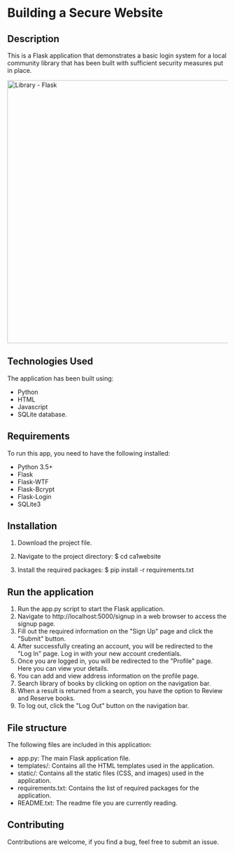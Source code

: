 
# Building a Secure Website


## Description

This is a Flask application that demonstrates a basic login system for a local community library that has been built with
sufficient security measures put in place.

<img src="https://i.imgur.com/3NGERXD.png" alt="Library - Flask" width="600">

## Technologies Used 

The application has been built using:
 - Python
 - HTML 
 - Javascript
 - SQLite database.

## Requirements

To run this app, you need to have the following installed:

- Python 3.5+
- Flask
- Flask-WTF
- Flask-Bcrypt
- Flask-Login
- SQLite3

## Installation

1. Download the project file.

2. Navigate to the project directory: $ cd ca1website

3. Install the required packages: $ pip install -r requirements.txt


## Run the application

1. Run the app.py script to start the Flask application.
2. Navigate to http://localhost:5000/signup in a web browser to access the signup page.
3. Fill out the required information on the "Sign Up" page and click the "Submit" button.
4. After successfully creating an account, you will be redirected to the "Log In" page. Log in with your new account credentials.
5. Once you are logged in, you will be redirected to the "Profile" page. Here you can view your details.
6. You can add and view address information on the profile page.
8. Search library of books by clicking on option on the navigation bar.
9. When a result is returned from a search, you have the option to Review and Reserve books.
10. To log out, click the "Log Out" button on the navigation bar.


## File structure

The following files are included in this application:

- app.py: The main Flask application file.
- templates/: Contains all the HTML templates used in the application.
- static/: Contains all the static files (CSS, and images) used in the application.
- requirements.txt: Contains the list of required packages for the application.
- README.txt: The readme file you are currently reading.


## Contributing
Contributions are welcome, if you find a bug, feel free to submit an issue.

